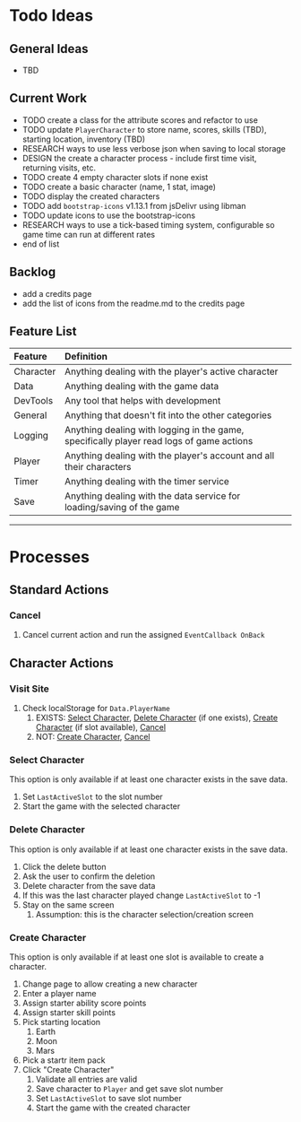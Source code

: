 # Todo Ideas
## General Ideas
- TBD

## Current Work
- TODO create a class for the attribute scores and refactor to use
- TODO update `PlayerCharacter` to store name, scores, skills (TBD), starting location, inventory (TBD)
- RESEARCH ways to use less verbose json when saving to local storage
- DESIGN the create a character process - include first time visit, returning visits, etc.
- TODO create 4 empty character slots if none exist
- TODO create a basic character (name, 1 stat, image)
- TODO display the created characters
- TODO add `bootstrap-icons` v1.13.1 from jsDelivr using libman
- TODO update icons to use the bootstrap-icons
- RESEARCH ways to use a tick-based timing system, configurable so game time can run at different rates
- end of list

## Backlog
- add a credits page
- add the list of icons from the readme.md to the credits page

## Feature List

| Feature   | Definition                                                                               |
| :-------- | :--------------------------------------------------------------------------------------- |
| Character | Anything dealing with the player's active character                                      |
| Data      | Anything dealing with the game data                                                      |
| DevTools  | Any tool that helps with development                                                     |
| General   | Anything that doesn't fit into the other categories                                      |
| Logging   | Anything dealing with logging in the game, specifically player read logs of game actions |
| Player    | Anything dealing with the player's account and all their characters                      |
| Timer     | Anything dealing with the timer service                                                  |
| Save      | Anything dealing with the data service for loading/saving of the game                    |

---

# Processes
## Standard Actions
### Cancel
1. Cancel current action and run the assigned `EventCallback OnBack`

## Character Actions
### Visit Site
1. Check localStorage for `Data.PlayerName`
   1. EXISTS: [Select Character](#select-character), [Delete Character](#delete-character) (if one exists), [Create Character](#create-character) (if slot available), [Cancel](#cancel)
   2. NOT: [Create Character](#create-character), [Cancel](#cancel)

### Select Character
This option is only available if at least one character exists in the save data.
1. Set `LastActiveSlot` to the slot number
2. Start the game with the selected character

### Delete Character
This option is only available if at least one character exists in the save data.
1. Click the delete button
2. Ask the user to confirm the deletion
3. Delete character from the save data
4. If this was the last character played change `LastActiveSlot` to -1
5. Stay on the same screen
   1. Assumption: this is the character selection/creation screen

### Create Character
This option is only available if at least one slot is available to create a character.
1. Change page to allow creating a new character
2. Enter a player name
3. Assign starter ability score points
4. Assign starter skill points
5. Pick starting location
   1. Earth
   2. Moon
   3. Mars
6. Pick a startr item pack
7. Click "Create Character"
   1. Validate all entries are valid
   2. Save character to `Player` and get save slot number
   3. Set `LastActiveSlot` to save slot number
   4. Start the game with the created character
